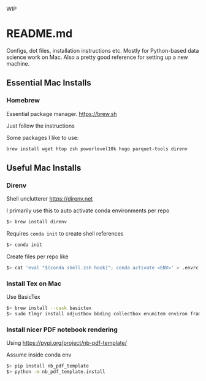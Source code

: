 WIP

# README.md

Configs, dot files, installation instructions etc. Mostly for Python-based data science work on Mac. Also a pretty good reference for setting up a new machine.


## Essential Mac Installs

### Homebrew

Essential package manager. https://brew.sh

Just follow the instructions

Some packages I like to use:

```bash
brew install wget htop zsh powerlevel10k hugo parquet-tools direnv
```




## Useful Mac Installs

### Direnv

Shell unclutterer https://direnv.net

I primarily use this to auto activate conda environments per repo

```zsh
$> brew install direnv
```

Requires `conda init` to create shell references

```zsh
$> conda init
```

Create files per repo like

```zsh
$> cat 'eval "$(conda shell.zsh hook)"; conda activate <ENV>' > .envrc
```


### Install Tex on Mac

Use BasicTex

```zsh
$> brew install --cask basictex
$> sudo tlmgr install adjustbox bbding collectbox enumitem environ framed import multirow mdframed needspace ntheorem tabu tcolorbox textpos titling titlesec threeparttable tocloft trimspaces varwidth wrapfig collection-fontsrecommended
```


### Install nicer PDF notebook rendering

Using https://pypi.org/project/nb-pdf-template/

Assume inside conda env

```zsh
$> pip install nb_pdf_template
$> python -m nb_pdf_template.install
```


